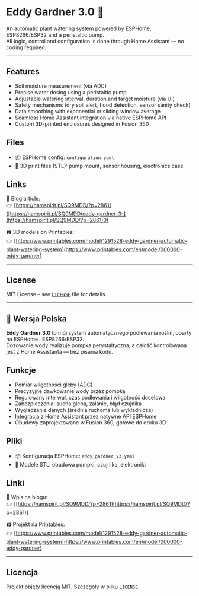 # Eddy Gardner 3.0 🌱

An automatic plant watering system powered by ESPHome, ESP8266/ESP32 and a peristaltic pump.  
All logic, control and configuration is done through Home Assistant — no coding required.

---

## Features
- Soil moisture measurement (via ADC)
- Precise water dosing using a peristaltic pump
- Adjustable watering interval, duration and target moisture (via UI)
- Safety mechanisms (dry soil alert, flood detection, sensor sanity check)
- Data smoothing with exponential or sliding window average
- Seamless Home Assistant integration via native ESPHome API
- Custom 3D-printed enclosures designed in Fusion 360

## Files
- 📦 ESPHome config: `configuration.yaml`
- 📎 3D print files (STL): pump mount, sensor housing, electronics case

## Links

🔧 Blog article:  
👉 [https://hamspirit.pl/SQ9MDD/?p=2861]([https://hamspirit.pl/SQ9MDD/eddy-gardner-3-](https://hamspirit.pl/SQ9MDD/?p=2861)0)

🖨️ 3D models on Printables:  
👉 [https://www.printables.com/model/1291528-eddy-gardner-automatic-plant-watering-system](https://www.printables.com/en/model/000000-eddy-gardner)

---

## License

MIT License – see [`LICENSE`](LICENSE) file for details.

---

## 📘 Wersja Polska

**Eddy Gardner 3.0** to mój system automatycznego podlewania roślin, oparty na ESPHome i ESP8266/ESP32.  
Dozowanie wody realizuje pompka perystaltyczna, a całość kontrolowana jest z Home Assistanta — bez pisania kodu.

## Funkcje
- Pomiar wilgotności gleby (ADC)
- Precyzyjne dawkowanie wody przez pompkę
- Regulowany interwał, czas podlewania i wilgotność docelowa
- Zabezpieczenia: sucha gleba, zalanie, błąd czujnika
- Wygładzanie danych (średnia ruchoma lub wykładnicza)
- Integracja z Home Assistant przez natywne API ESPHome
- Obudowy zaprojektowane w Fusion 360, gotowe do druku 3D

## Pliki
- 📦 Konfiguracja ESPHome: `eddy_gardner_v3.yaml`
- 📎 Modele STL: obudowa pompki, czujnika, elektroniki

## Linki

🔧 Wpis na blogu:  
👉 [[https://hamspirit.pl/SQ9MDD/?p=2861](https://hamspirit.pl/SQ9MDD/?p=2861)]

🖨️ Projekt na Printables:  
👉 [https://www.printables.com/model/1291528-eddy-gardner-automatic-plant-watering-system](https://www.printables.com/en/model/000000-eddy-gardner)

---

## Licencja

Projekt objęty licencją MIT. Szczegóły w pliku [`LICENSE`](LICENSE).

